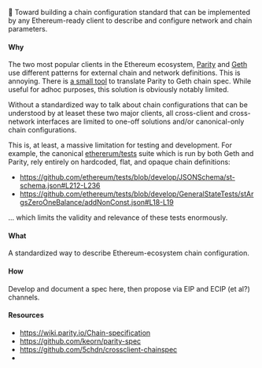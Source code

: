 :construction: Toward building a chain configuration standard that can be implemented by
any Ethereum-ready client to describe and configure network and chain parameters.

#### Why

The two most popular clients in the Ethereum ecosystem, [Parity](https://github.com/paritytech/parity-ethereum) and [Geth](https://github.com/ethereum/go-ethereum) use different patterns for external chain and network definitions. This is annoying. There is [a small tool](https://github.com/keorn/parity-spec) to translate Parity to Geth chain spec. While useful for adhoc purposes, this solution is obviously notably limited.

Without a standardized way to talk about chain configurations that can be understood by at leaset these two major clients, all cross-client and cross-network interfaces are limited to one-off solutions and/or canonical-only chain configurations.

This is, at least, a massive limitation for testing and development. For example, the canonical [ethererum/tests](http://github.com/ethereum/tests) suite which is run by both Geth and Parity, rely entirely on hardcoded, flat, and opaque chain definitions:

- https://github.com/ethereum/tests/blob/develop/JSONSchema/st-schema.json#L212-L236
- https://github.com/ethereum/tests/blob/develop/GeneralStateTests/stArgsZeroOneBalance/addNonConst.json#L18-L19

... which limits the validity and relevance of these tests enormously.


#### What

A standardized way to describe Ethereum-ecosystem chain configuration.

#### How

Develop and document a spec here, then propose via EIP and ECIP (et al?) channels.


#### Resources

- https://wiki.parity.io/Chain-specification
- https://github.com/keorn/parity-spec
- https://github.com/5chdn/crossclient-chainspec
-
